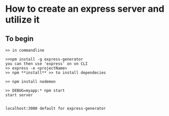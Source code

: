 # How to create an express server and utilize it

## To begin
```
>> in commandline

>>npm install -g express-generator
you can then use 'express' on on CLI
>> express -e <projectName>
>> npm **install** >> to install dependecies

>> npm install nodemon

>> DEBUG=myapp:* npm start
start server


localhost:3000 default for express-generator
```


